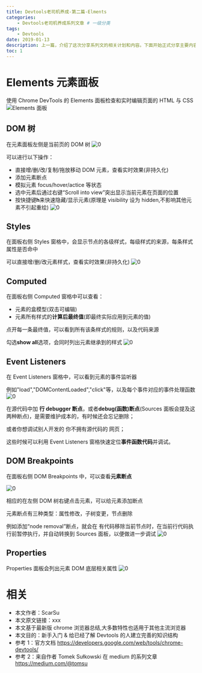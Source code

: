 ```yaml
---
title: Devtools老司机养成-第二篇-Elments
categories:
    - Devtools老司机养成系列文章 # 一级分类
tags:
    - Devtools
date: 2019-01-13
description: 上一篇，介绍了这次分享系列文的相关计划和内容。下面开始正式分享主要内容。今天这一篇，来学一学Elements面板。
toc: 1
---
```


# Elements 元素面板

使用 Chrome DevTools 的 Elements 面板检查和实时编辑页面的 HTML 与 CSS
![Elements 面板](../images/devtools/000.png)

## DOM 树

在元素面板左侧是当前页的 DOM 树
![0](../images/devtools/010.png)

可以进行以下操作：

-   直接增/删/改/复制/拖放移动 DOM 元素，查看实时效果(非持久化)
-   添加元素断点
-   模拟元素 focus/hover/actice 等状态
-   选中元素后通过右键“Scroll into view”突出显示当前元素在页面的位置
-   按快捷键**h**来快速隐藏/显示元素(原理是 visibility 设为 hidden,不影响其他元素不引起重绘)
    ![0](../images/devtools/011.png)

## Styles

在面板右侧 Styles 窗格中，会显示节点的各级样式，每级样式的来源，每条样式属性是否命中

可以直接增/删/改元素样式，查看实时效果(非持久化)
![0](../images/devtools/020.png)

## Computed

在面板右侧 Computed 窗格中可以查看：

-   元素的盒模型(双击可编辑)
-   元素所有样式的**计算后最终值**(即最终实际应用到元素的值)

点开每一条最终值，可以看到所有该条样式的规则，以及代码来源

勾选**show all**选项，会同时列出元素继承到的样式
![0](../images/devtools/030.png)

## Event Listeners

在 Event Listeners 窗格中，可以看到元素的事件监听器

例如"load","DOMContentLoaded","click"等，以及每个事件对应的事件处理函数
![0](../images/devtools/040.png)

在源代码中加 **行 debugger 断点**，或者**debug(函数)断点**(Sources 面板会提及这两种断点)，是需要维护成本的，有时候还会忘记删除；

或者你想调试别人开发的 你不拥有源代码的 网页；

这些时候可以利用 Event Listeners 窗格快速定位**事件函数代码**并调试。

## DOM Breakpoints

在面板右侧 DOM Breakpoints 中，可以查看**元素断点**

![0](../images/devtools/051.png)

相应的在左侧 DOM 树右键点击元素，可以给元素添加断点

元素断点有三种类型：属性修改，子树变更，节点删除

例如添加“node removal”断点，就会在 有代码移除当前节点时，在当前行代码执行前暂停执行，并自动转换到 Sources 面板，以便做进一步调试
![0](../images/devtools/050.png)

## Properties

Properties 面板会列出元素 DOM 底层相关属性
![0](../images/devtools/060.png)

# 相关

-   本文作者：ScarSu
-   本文原文链接：xxx
-   本文基于最新版 chrome 浏览器总结,大多数特性也适用于其他主流浏览器
-   本文目的：新手入门 & 给已经了解 Devtools 的人建立完善的知识结构
-   参考 1：官方文档 https://developers.google.com/web/tools/chrome-devtools/
-   参考 2：来自作者 Tomek Sułkowski 在 medium 的系列文章 https://medium.com/@tomsu
